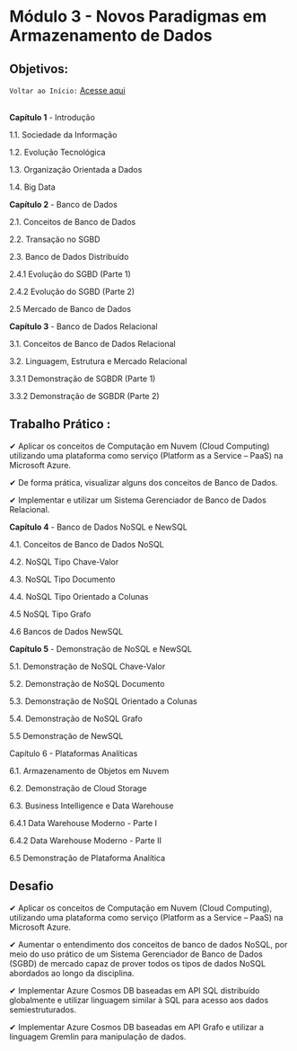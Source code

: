 # Módulo 3 - Novos Paradigmas em Armazenamento de Dados

## Objetivos:

`Voltar ao Início:` [Acesse aqui](https://github.com/Jair-pc/Bootcamp-Engenheiro_de_Dados-IGTI)
</br></br>


**Capítulo 1** - Introdução 

1.1. Sociedade da Informação 

1.2. Evolução Tecnológica 

1.3. Organização Orientada a Dados 

1.4. Big Data 

 

**Capítulo 2** - Banco de Dados 

2.1. Conceitos de Banco de Dados 

2.2. Transação no SGBD 

2.3. Banco de Dados Distribuído 

2.4.1 Evolução do SGBD (Parte 1) 

2.4.2 Evolução do SGBD (Parte 2) 

2.5 Mercado de Banco de Dados 

 

**Capítulo 3** - Banco de Dados Relacional 

3.1. Conceitos de Banco de Dados Relacional 

3.2. Linguagem, Estrutura e Mercado Relacional 

3.3.1 Demonstração de SGBDR (Parte 1) 

3.3.2 Demonstração de SGBDR (Parte 2) 

 

## Trabalho Prático :

✔ Aplicar os conceitos de Computação em Nuvem (Cloud Computing) utilizando uma
plataforma como serviço (Platform as a Service – PaaS) na Microsoft Azure.

✔ De forma prática, visualizar alguns dos conceitos de Banco de Dados.

✔ Implementar e utilizar um Sistema Gerenciador de Banco de Dados Relacional.


 

**Capítulo 4** - Banco de Dados NoSQL e NewSQL 

4.1. Conceitos de Banco de Dados NoSQL 

4.2. NoSQL Tipo Chave-Valor 

4.3. NoSQL Tipo Documento 

4.4. NoSQL Tipo Orientado a Colunas 

4.5 NoSQL Tipo Grafo 

4.6 Bancos de Dados NewSQL 

 

**Capítulo 5** - Demonstração de NoSQL e NewSQL 

5.1. Demonstração de NoSQL Chave-Valor 

5.2. Demonstração de NoSQL Documento 

5.3. Demonstração de NoSQL Orientado a Colunas 

5.4. Demonstração de NoSQL Grafo 

5.5 Demonstração de NewSQL 

 

Capítulo 6 - Plataformas Analíticas 

6.1. Armazenamento de Objetos em Nuvem 

6.2. Demonstração de Cloud Storage 

6.3. Business Intelligence e Data Warehouse 

6.4.1 Data Warehouse Moderno - Parte I

6.4.2 Data Warehouse Moderno - Parte II 

6.5 Demonstração de Plataforma Analítica 

 

## Desafio 


 ✔ Aplicar os conceitos de Computação em Nuvem (Cloud Computing), utilizando
uma plataforma como serviço (Platform as a Service – PaaS) na Microsoft
Azure.

✔ Aumentar o entendimento dos conceitos de banco de dados NoSQL, por meio
do uso prático de um Sistema Gerenciador de Banco de Dados (SGBD) de
mercado capaz de prover todos os tipos de dados NoSQL abordados ao longo
da disciplina.

✔ Implementar Azure Cosmos DB baseadas em API SQL distribuído globalmente e
utilizar linguagem similar à SQL para acesso aos dados semiestruturados.

✔ Implementar Azure Cosmos DB baseadas em API Grafo e utilizar a linguagem
Gremlin para manipulação de dados.
